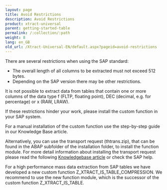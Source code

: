 ```yaml
---
layout: page
title: Avoid Restrictions
description: Avoid Restrictions
product: xtract-universal
parent: getting-started-table
permalink: /:collection/:path
weight: 8
lang: en_GB
old_url: /Xtract-Universal-EN/default.aspx?pageid=avoid-restrictions
---
```


There are several restrictions when using the SAP standard:

- The overall length of all columns to be extracted must not exceed 512 bytes.
- Depending on the SAP version there may be other restrictions.

It is not possible to extract data from tables that contain one or more columns of the data type f (FLTP, floating point), DEC (decimal, e.g. for percentage) or x (RAW, LRAW).

If these restrictions hinder your work, please install the custom function in your SAP system.

For a manual installation of the custom function use the step-by-step guide in our Knowledge Base article. 

Alternatively, you can use the transport request (thtrans.zip), that can be found in the ABAP subfolder of the installation folder, to install the function module.
For more detail information about installing the transport request please read the following [Knowledgebase article]() or check the SAP help.

For a high performance mass data extraction from SAP tables we have developed a new custom function Z_XTRACT_IS_TABLE_COMPRESSION.
We recommend to use the new function module, which is the successor of the custom function Z_XTRACT_IS_TABLE. 